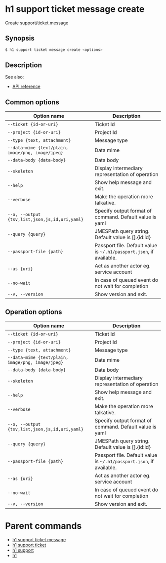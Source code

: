 
# h1 support ticket message create

Create support/ticket.message

## Synopsis

```bash
$ h1 support ticket message create <options>
```

## Description

See also:

* [API reference](https://api.hyperone.com/v2/docs#operation/support_project_ticket_message_create)

## Common options

| Option name                                           | Description                                                              |
| ----------------------------------------------------- | ------------------------------------------------------------------------ |
| ```--ticket {id-or-uri}```                            | Ticket Id                                                                |
| ```--project {id-or-uri}```                           | Project Id                                                               |
| ```--type {text, attachment}```                       | Message type                                                             |
| ```--data-mime {text/plain, image/png, image/jpeg}``` | Data mime                                                                |
| ```--data-body {data-body}```                         | Data body                                                                |
| ```--skeleton```                                      | Display intermediary representation of operation                         |
| ```--help```                                          | Show help message and exit.                                              |
| ```--verbose```                                       | Make the operation more talkative.                                       |
| ```--o, --output {tsv,list,json,js,id,uri,yaml}```    | Specify output format of command. Default value is yaml                  |
| ```--query {query}```                                 | JMESPath query string. Default value is [].\{id:id\}                     |
| ```--passport-file {path}```                          | Passport file. Default value is ```~/.h1/passport.json```, if available. |
| ```--as {uri}```                                      | Act as another actor eg. service account                                 |
| ```--no-wait```                                       | In case of queued event do not wait for completion                       |
| ```--v, --version```                                  | Show version and exit.                                                   |

## Operation options

| Option name                                           | Description                                                              |
| ----------------------------------------------------- | ------------------------------------------------------------------------ |
| ```--ticket {id-or-uri}```                            | Ticket Id                                                                |
| ```--project {id-or-uri}```                           | Project Id                                                               |
| ```--type {text, attachment}```                       | Message type                                                             |
| ```--data-mime {text/plain, image/png, image/jpeg}``` | Data mime                                                                |
| ```--data-body {data-body}```                         | Data body                                                                |
| ```--skeleton```                                      | Display intermediary representation of operation                         |
| ```--help```                                          | Show help message and exit.                                              |
| ```--verbose```                                       | Make the operation more talkative.                                       |
| ```--o, --output {tsv,list,json,js,id,uri,yaml}```    | Specify output format of command. Default value is yaml                  |
| ```--query {query}```                                 | JMESPath query string. Default value is [].\{id:id\}                     |
| ```--passport-file {path}```                          | Passport file. Default value is ```~/.h1/passport.json```, if available. |
| ```--as {uri}```                                      | Act as another actor eg. service account                                 |
| ```--no-wait```                                       | In case of queued event do not wait for completion                       |
| ```--v, --version```                                  | Show version and exit.                                                   |

# Parent commands

* [h1 support ticket message](./../README.md)
* [h1 support ticket](./../../README.md)
* [h1 support](./../../../README.md)
* [h1](./../../../../README.md)
